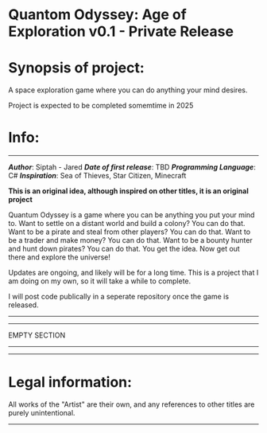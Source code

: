 # Quantom Odyssey: Age of Exploration v0.1 - Private Release

# Synopsis of project:

A space exploration game where you can do anything your mind desires.

Project is expected to be completed somemtime in 2025

# Info:


-------------------------------------------------------------------------

***Author***: Siptah - Jared
***Date of first release***: TBD
***Programming Language***: C#
***Inspiration***: Sea of Thieves, Star Citizen, Minecraft

**This is an original idea, although inspired on other titles, it is
an original project**

Quantum Odyssey is a game where you can be anything you put your mind to.
Want to settle on a distant world and build a colony? You can do that.
Want to be a pirate and steal from other players? You can do that.
Want to be a trader and make money? You can do that.
Want to be a bounty hunter and hunt down pirates? You can do that.
You get the idea. Now get out there and explore the universe!

Updates are ongoing, and likely will be for a long time. This is a
project that I am doing on my own, so it will take a while to complete.

I will post code publically in a seperate repository once the game is
released.

-------------------------------------------------------------------------



-------------------------------------------------------------------------


EMPTY SECTION


-------------------------------------------------------------------------



-------------------------------------------------------------------------

# Legal information:

All works of the "Artist" are their own, and any references to other
titles are purely unintentional.

-------------------------------------------------------------------------
